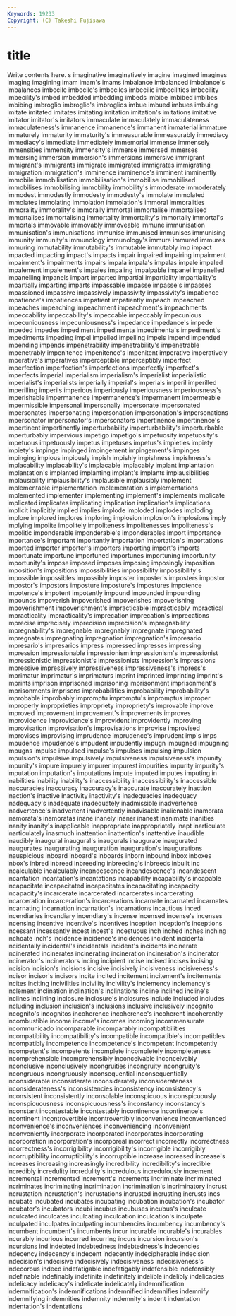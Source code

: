 ```yaml
---
Keywords: 19233 
Copyright: (C) Takeshi Fujisawa
---
```


# title

Write contents here.
s imaginative imaginatively
imagine imagined imagines imaging imagining imam imam's imams imbalance imbalanced
imbalance's imbalances imbecile imbecile's imbeciles imbecilic imbecilities imbecility imbecility's imbed
imbedded imbedding imbeds imbibe imbibed imbibes imbibing imbroglio imbroglio's imbroglios
imbue imbued imbues imbuing imitate imitated imitates imitating imitation imitation's
imitations imitative imitator imitator's imitators immaculate immaculately immaculateness immaculateness's immanence
immanence's immanent immaterial immature immaturely immaturity immaturity's immeasurable immeasurably immediacy
immediacy's immediate immediately immemorial immense immensely immensities immensity immensity's immerse
immersed immerses immersing immersion immersion's immersions immersive immigrant immigrant's immigrants
immigrate immigrated immigrates immigrating immigration immigration's imminence imminence's imminent imminently
immobile immobilisation immobilisation's immobilise immobilised immobilises immobilising immobility immobility's immoderate
immoderately immodest immodestly immodesty immodesty's immolate immolated immolates immolating immolation
immolation's immoral immoralities immorality immorality's immorally immortal immortalise immortalised immortalises
immortalising immortality immortality's immortally immortal's immortals immovable immovably immoveable immune
immunisation immunisation's immunisations immunise immunised immunises immunising immunity immunity's immunology
immunology's immure immured immures immuring immutability immutability's immutable immutably imp
impact impacted impacting impact's impacts impair impaired impairing impairment impairment's
impairments impairs impala impala's impalas impale impaled impalement impalement's impales
impaling impalpable impanel impanelled impanelling impanels impart imparted impartial impartiality
impartiality's impartially imparting imparts impassable impasse impasse's impasses impassioned impassive
impassively impassivity impassivity's impatience impatience's impatiences impatient impatiently impeach impeached
impeaches impeaching impeachment impeachment's impeachments impeccability impeccability's impeccable impeccably impecunious
impecuniousness impecuniousness's impedance impedance's impede impeded impedes impediment impedimenta impedimenta's
impediment's impediments impeding impel impelled impelling impels impend impended impending
impends impenetrability impenetrability's impenetrable impenetrably impenitence impenitence's impenitent imperative imperatively
imperative's imperatives imperceptible imperceptibly imperfect imperfection imperfection's imperfections imperfectly imperfect's
imperfects imperial imperialism imperialism's imperialist imperialistic imperialist's imperialists imperially imperial's
imperials imperil imperilled imperilling imperils imperious imperiously imperiousness imperiousness's imperishable
impermanence impermanence's impermanent impermeable impermissible impersonal impersonally impersonate impersonated impersonates
impersonating impersonation impersonation's impersonations impersonator impersonator's impersonators impertinence impertinence's impertinent
impertinently imperturbability imperturbability's imperturbable imperturbably impervious impetigo impetigo's impetuosity impetuosity's
impetuous impetuously impetus impetuses impetus's impieties impiety impiety's impinge impinged
impingement impingement's impinges impinging impious impiously impish impishly impishness impishness's
implacability implacability's implacable implacably implant implantation implantation's implanted implanting implant's
implants implausibilities implausibility implausibility's implausible implausibly implement implementable implementation implementation's
implementations implemented implementer implementing implement's implements implicate implicated implicates implicating
implication implication's implications implicit implicitly implied implies implode imploded implodes
imploding implore implored implores imploring implosion implosion's implosions imply implying
impolite impolitely impoliteness impolitenesses impoliteness's impolitic imponderable imponderable's imponderables import
importance importance's important importantly importation importation's importations imported importer importer's
importers importing import's imports importunate importune importuned importunes importuning importunity
importunity's impose imposed imposes imposing imposingly imposition imposition's impositions impossibilities
impossibility impossibility's impossible impossibles impossibly imposter imposter's imposters impostor impostor's
impostors imposture imposture's impostures impotence impotence's impotent impotently impound impounded
impounding impounds impoverish impoverished impoverishes impoverishing impoverishment impoverishment's impracticable impracticably
impractical impracticality impracticality's imprecation imprecation's imprecations imprecise imprecisely imprecision imprecision's
impregnability impregnability's impregnable impregnably impregnate impregnated impregnates impregnating impregnation impregnation's
impresario impresario's impresarios impress impressed impresses impressing impression impressionable impressionism
impressionism's impressionist impressionistic impressionist's impressionists impression's impressions impressive impressively impressiveness
impressiveness's impress's imprimatur imprimatur's imprimaturs imprint imprinted imprinting imprint's imprints
imprison imprisoned imprisoning imprisonment imprisonment's imprisonments imprisons improbabilities improbability improbability's
improbable improbably impromptu impromptu's impromptus improper improperly improprieties impropriety impropriety's
improvable improve improved improvement improvement's improvements improves improvidence improvidence's improvident
improvidently improving improvisation improvisation's improvisations improvise improvised improvises improvising imprudence
imprudence's imprudent imp's imps impudence impudence's impudent impudently impugn impugned
impugning impugns impulse impulsed impulse's impulses impulsing impulsion impulsion's impulsive
impulsively impulsiveness impulsiveness's impunity impunity's impure impurely impurer impurest impurities
impurity impurity's imputation imputation's imputations impute imputed imputes imputing in
inabilities inability inability's inaccessibility inaccessibility's inaccessible inaccuracies inaccuracy inaccuracy's inaccurate
inaccurately inaction inaction's inactive inactivity inactivity's inadequacies inadequacy inadequacy's inadequate
inadequately inadmissible inadvertence inadvertence's inadvertent inadvertently inadvisable inalienable inamorata inamorata's
inamoratas inane inanely inaner inanest inanimate inanities inanity inanity's inapplicable
inappropriate inappropriately inapt inarticulate inarticulately inasmuch inattention inattention's inattentive inaudible
inaudibly inaugural inaugural's inaugurals inaugurate inaugurated inaugurates inaugurating inauguration inauguration's
inaugurations inauspicious inboard inboard's inboards inborn inbound inbox inboxes inbox's
inbred inbreed inbreeding inbreeding's inbreeds inbuilt inc incalculable incalculably incandescence
incandescence's incandescent incantation incantation's incantations incapability incapability's incapable incapacitate incapacitated
incapacitates incapacitating incapacity incapacity's incarcerate incarcerated incarcerates incarcerating incarceration incarceration's
incarcerations incarnate incarnated incarnates incarnating incarnation incarnation's incarnations incautious inced
incendiaries incendiary incendiary's incense incensed incense's incenses incensing incentive incentive's
incentives inception inception's inceptions incessant incessantly incest incest's incestuous inch
inched inches inching inchoate inch's incidence incidence's incidences incident incidental
incidentally incidental's incidentals incident's incidents incinerate incinerated incinerates incinerating incineration
incineration's incinerator incinerator's incinerators incing incipient incise incised incises incising
incision incision's incisions incisive incisively incisiveness incisiveness's incisor incisor's incisors
incite incited incitement incitement's incitements incites inciting incivilities incivility incivility's
inclemency inclemency's inclement inclination inclination's inclinations incline inclined incline's inclines
inclining inclosure inclosure's inclosures include included includes including inclusion inclusion's
inclusions inclusive inclusively incognito incognito's incognitos incoherence incoherence's incoherent incoherently
incombustible income income's incomes incoming incommensurate incommunicado incomparable incomparably incompatibilities
incompatibility incompatibility's incompatible incompatible's incompatibles incompatibly incompetence incompetence's incompetent incompetently
incompetent's incompetents incomplete incompletely incompleteness incomprehensible incomprehensibly inconceivable inconceivably inconclusive
inconclusively incongruities incongruity incongruity's incongruous incongruously inconsequential inconsequentially inconsiderable inconsiderate
inconsiderately inconsiderateness inconsiderateness's inconsistencies inconsistency inconsistency's inconsistent inconsistently inconsolable inconspicuous
inconspicuously inconspicuousness inconspicuousness's inconstancy inconstancy's inconstant incontestable incontestably incontinence incontinence's
incontinent incontrovertible incontrovertibly inconvenience inconvenienced inconvenience's inconveniences inconveniencing inconvenient inconveniently
incorporate incorporated incorporates incorporating incorporation incorporation's incorporeal incorrect incorrectly incorrectness
incorrectness's incorrigibility incorrigibility's incorrigible incorrigibly incorruptibility incorruptibility's incorruptible increase increased
increase's increases increasing increasingly incredibility incredibility's incredible incredibly incredulity incredulity's
incredulous incredulously increment incremental incremented increment's increments incriminate incriminated incriminates
incriminating incrimination incrimination's incriminatory incrust incrustation incrustation's incrustations incrusted incrusting
incrusts incs incubate incubated incubates incubating incubation incubation's incubator incubator's
incubators incubi incubus incubuses incubus's inculcate inculcated inculcates inculcating inculcation
inculcation's inculpate inculpated inculpates inculpating incumbencies incumbency incumbency's incumbent incumbent's
incumbents incur incurable incurable's incurables incurably incurious incurred incurring incurs
incursion incursion's incursions ind indebted indebtedness indebtedness's indecencies indecency indecency's
indecent indecently indecipherable indecision indecision's indecisive indecisively indecisiveness indecisiveness's indecorous
indeed indefatigable indefatigably indefensible indefensibly indefinable indefinably indefinite indefinitely indelible
indelibly indelicacies indelicacy indelicacy's indelicate indelicately indemnification indemnification's indemnifications indemnified
indemnifies indemnify indemnifying indemnities indemnity indemnity's indent indentation indentation's indentations
